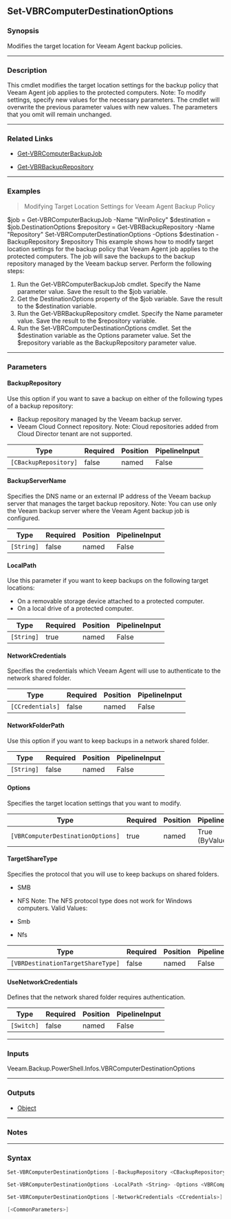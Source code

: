Set-VBRComputerDestinationOptions
---------------------------------

### Synopsis
Modifies the target location for Veeam Agent backup policies.

---

### Description

This cmdlet modifies the target location settings for the backup policy that Veeam Agent job applies to the protected computers.
Note: To modify settings, specify new values for the necessary parameters. The cmdlet will overwrite the previous parameter values with new values. The parameters that you omit will remain unchanged.

---

### Related Links
* [Get-VBRComputerBackupJob](Get-VBRComputerBackupJob)

* [Get-VBRBackupRepository](Get-VBRBackupRepository)

---

### Examples
> Modifying Target Location Settings for Veeam Agent Backup Policy

$job = Get-VBRComputerBackupJob -Name "WinPolicy"
$destination = $job.DestinationOptions
$repository = Get-VBRBackupRepository -Name "Repository"
Set-VBRComputerDestinationOptions -Options $destination -BackupRepository $repository
This example shows how to modify target location settings for the backup policy that Veeam Agent job applies to the protected computers.
The job will save the backups to the backup repository managed by the Veeam backup server.
Perform the following steps:
1. Run the Get-VBRComputerBackupJob cmdlet. Specify the Name parameter value. Save the result to the $job variable.
2. Get the DestinationOptions property of the $job variable. Save the result to the $destination variable.
3. Run the Get-VBRBackupRepository cmdlet. Specify the Name parameter value. Save the result to the $repository variable.
4. Run the Set-VBRComputerDestinationOptions cmdlet. Set the $destination variable as the Options parameter value. Set the $repository variable as the BackupRepository parameter value.

---

### Parameters
#### **BackupRepository**
Use this option if you want to save a backup on either of the following types of a backup repository:
* Backup repository managed by the Veeam backup server.
* Veeam Cloud Connect repository.
Note: Cloud repositories added from Cloud Director tenant are not supported.

|Type                 |Required|Position|PipelineInput|
|---------------------|--------|--------|-------------|
|`[CBackupRepository]`|false   |named   |False        |

#### **BackupServerName**
Specifies the DNS name or an external IP address of the Veeam backup server that manages the target backup repository.
Note: You can use only the Veeam backup server where the Veeam Agent backup job is configured.

|Type      |Required|Position|PipelineInput|
|----------|--------|--------|-------------|
|`[String]`|false   |named   |False        |

#### **LocalPath**
Use this parameter if you want to keep backups on the following target locations:
* On a removable storage device attached to a protected computer.
* On a local drive of a protected computer.

|Type      |Required|Position|PipelineInput|
|----------|--------|--------|-------------|
|`[String]`|true    |named   |False        |

#### **NetworkCredentials**
Specifies the credentials which Veeam Agent will use to authenticate to the network shared folder.

|Type            |Required|Position|PipelineInput|
|----------------|--------|--------|-------------|
|`[CCredentials]`|false   |named   |False        |

#### **NetworkFolderPath**
Use this option if you want to keep backups in a network shared folder.

|Type      |Required|Position|PipelineInput|
|----------|--------|--------|-------------|
|`[String]`|false   |named   |False        |

#### **Options**
Specifies the target location settings that you want to modify.

|Type                             |Required|Position|PipelineInput |
|---------------------------------|--------|--------|--------------|
|`[VBRComputerDestinationOptions]`|true    |named   |True (ByValue)|

#### **TargetShareType**
Specifies the protocol that you will use to keep backups on shared folders.
* SMB
* NFS
Note: The NFS protocol type does not work for Windows computers.
Valid Values:

* Smb
* Nfs

|Type                             |Required|Position|PipelineInput|
|---------------------------------|--------|--------|-------------|
|`[VBRDestinationTargetShareType]`|false   |named   |False        |

#### **UseNetworkCredentials**
Defines that the network shared folder requires authentication.

|Type      |Required|Position|PipelineInput|
|----------|--------|--------|-------------|
|`[Switch]`|false   |named   |False        |

---

### Inputs
Veeam.Backup.PowerShell.Infos.VBRComputerDestinationOptions

---

### Outputs
* [Object](https://learn.microsoft.com/en-us/dotnet/api/System.Object)

---

### Notes

---

### Syntax
```PowerShell
Set-VBRComputerDestinationOptions [-BackupRepository <CBackupRepository>] [-BackupServerName <String>] -Options <VBRComputerDestinationOptions> [<CommonParameters>]
```
```PowerShell
Set-VBRComputerDestinationOptions -LocalPath <String> -Options <VBRComputerDestinationOptions> [<CommonParameters>]
```
```PowerShell
Set-VBRComputerDestinationOptions [-NetworkCredentials <CCredentials>] [-NetworkFolderPath <String>] -Options <VBRComputerDestinationOptions> [-TargetShareType {Smb | Nfs}] [-UseNetworkCredentials] 
```
```PowerShell
[<CommonParameters>]
```
